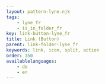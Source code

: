 ```yaml
---
layout: pattern-lyne.njk
tags: 
    - lyne_fr
    - is_in_folder_fr
key: link-button-lyne_fr
title: Link (Button)
parent: link-folder-lyne_fr
keywords: link, icon, split, action
order: 350
availablelanguages: 
    - de
    - en
---
```

